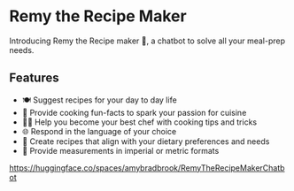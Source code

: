 # Remy the Recipe Maker

Introducing Remy the Recipe maker 🐁, a chatbot to solve all your meal-prep needs. 

## Features
- 🍽️ Suggest recipes for your day to day life
- 🍓 Provide cooking fun-facts to spark your passion for cuisine
- 👩‍🍳 Help you become your best chef with cooking tips and tricks
- 🌐 Respond in the language of your choice
- 🌿 Create recipes that align with your dietary preferences and needs
- 🍳 Provide measurements in imperial or metric formats

https://huggingface.co/spaces/amybradbrook/RemyTheRecipeMakerChatbot
